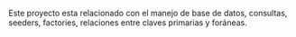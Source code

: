 Este proyecto esta relacionado con el manejo de base de datos, consultas, seeders, factories, relaciones entre claves primarias y foráneas.